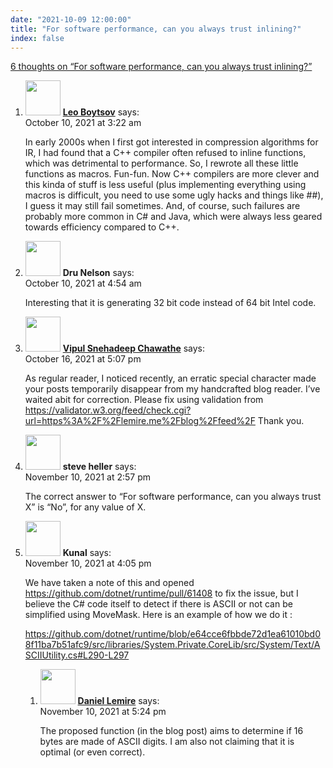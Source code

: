 ```yaml
---
date: "2021-10-09 12:00:00"
title: "For software performance, can you always trust inlining?"
index: false
---
```


[6 thoughts on &ldquo;For software performance, can you always trust inlining?&rdquo;](/lemire/blog/2021/10-09-for-software-performance-can-you-always-trust-inlining)

<ol class="comment-list">
<li id="comment-601406" class="comment even thread-even depth-1">
<div class="comment-author vcard">
<img alt src="https://secure.gravatar.com/avatar/5b603551ca2eadaf236e19a94d7a54f9?s=56&#038;d=mm&#038;r=g" srcset="https://secure.gravatar.com/avatar/5b603551ca2eadaf236e19a94d7a54f9?s=112&#038;d=mm&#038;r=g 2x" class="avatar avatar-56 photo" height="56" width="56" decoding="async" /> <b class="fn"><a href="http://searchivarius.org/about" class="url" rel="ugc external nofollow">Leo Boytsov</a></b> <span class="says">says:</span> </div>
<div class="comment-metadata"><time datetime="2021-10-10T03:22:02+00:00">October 10, 2021 at 3:22 am</time></a> </div>
<div class="comment-content">
<p>In early 2000s when I first got interested in compression algorithms for IR, I had found that a C++ compiler often refused to inline functions, which was detrimental to performance. So, I rewrote all these little functions as macros. Fun-fun. Now C++ compilers are more clever and this kinda of stuff is less useful (plus implementing everything using macros is difficult, you need to use some ugly hacks and things like ##), I guess it may still fail sometimes. And, of course, such failures are probably more common in C# and Java, which were always less geared towards efficiency compared to C++.</p>
</div>
</li>
<li id="comment-601416" class="comment odd alt thread-odd thread-alt depth-1">
<div class="comment-author vcard">
<img alt src="https://secure.gravatar.com/avatar/3347f1852ef13d4019cbc2fe71faef03?s=56&#038;d=mm&#038;r=g" srcset="https://secure.gravatar.com/avatar/3347f1852ef13d4019cbc2fe71faef03?s=112&#038;d=mm&#038;r=g 2x" class="avatar avatar-56 photo" height="56" width="56" decoding="async" /> <b class="fn">Dru Nelson</b> <span class="says">says:</span> </div>
<div class="comment-metadata"><time datetime="2021-10-10T04:54:48+00:00">October 10, 2021 at 4:54 am</time></a> </div>
<div class="comment-content">
<p>Interesting that it is generating 32 bit code instead of 64 bit Intel code.</p>
</div>
</li>
<li id="comment-602450" class="comment even thread-even depth-1">
<div class="comment-author vcard">
<img alt src="https://secure.gravatar.com/avatar/703b960f7bdfbd75f3a63dd3d4c38c66?s=56&#038;d=mm&#038;r=g" srcset="https://secure.gravatar.com/avatar/703b960f7bdfbd75f3a63dd3d4c38c66?s=112&#038;d=mm&#038;r=g 2x" class="avatar avatar-56 photo" height="56" width="56" loading="lazy" decoding="async" /> <b class="fn"><a href="https://www.iprocess.firm.in/" class="url" rel="ugc external nofollow">Vipul Snehadeep Chawathe</a></b> <span class="says">says:</span> </div>
<div class="comment-metadata"><time datetime="2021-10-16T17:07:51+00:00">October 16, 2021 at 5:07 pm</time></a> </div>
<div class="comment-content">
<p>As regular reader, I noticed recently, an erratic special character made your posts temporarily disappear from my handcrafted blog reader. I&rsquo;ve waited abit for correction. Please fix using validation from <a href="https://validator.w3.org/feed/check.cgi?url=https%3A%2F%2Flemire.me%2Fblog%2Ffeed%2F" rel="nofollow ugc">https://validator.w3.org/feed/check.cgi?url=https%3A%2F%2Flemire.me%2Fblog%2Ffeed%2F</a> Thank you.</p>
</div>
</li>
<li id="comment-606095" class="comment odd alt thread-odd thread-alt depth-1">
<div class="comment-author vcard">
<img alt src="https://secure.gravatar.com/avatar/72dd22454252b42d846494efeda05651?s=56&#038;d=mm&#038;r=g" srcset="https://secure.gravatar.com/avatar/72dd22454252b42d846494efeda05651?s=112&#038;d=mm&#038;r=g 2x" class="avatar avatar-56 photo" height="56" width="56" loading="lazy" decoding="async" /> <b class="fn">steve heller</b> <span class="says">says:</span> </div>
<div class="comment-metadata"><time datetime="2021-11-10T14:57:26+00:00">November 10, 2021 at 2:57 pm</time></a> </div>
<div class="comment-content">
<p>The correct answer to &ldquo;For software performance, can you always trust X&rdquo; is &ldquo;No&rdquo;, for any value of X.</p>
</div>
</li>
<li id="comment-606102" class="comment even thread-even depth-1 parent">
<div class="comment-author vcard">
<img alt src="https://secure.gravatar.com/avatar/d0f8a29a43d98d1d6ecf3818b1869e69?s=56&#038;d=mm&#038;r=g" srcset="https://secure.gravatar.com/avatar/d0f8a29a43d98d1d6ecf3818b1869e69?s=112&#038;d=mm&#038;r=g 2x" class="avatar avatar-56 photo" height="56" width="56" loading="lazy" decoding="async" /> <b class="fn">Kunal</b> <span class="says">says:</span> </div>
<div class="comment-metadata"><time datetime="2021-11-10T16:05:05+00:00">November 10, 2021 at 4:05 pm</time></a> </div>
<div class="comment-content">
<p>We have taken a note of this and opened <a href="https://github.com/dotnet/runtime/pull/61408" rel="nofollow ugc">https://github.com/dotnet/runtime/pull/61408</a> to fix the issue, but I believe the C# code itself to detect if there is ASCII or not can be simplified using MoveMask. Here is an example of how we do it : </p>
<p><a href="https://github.com/dotnet/runtime/blob/e64cce6fbbde72d1ea61010bd08f11ba7b51afc9/src/libraries/System.Private.CoreLib/src/System/Text/ASCIIUtility.cs#L290-L297" rel="nofollow ugc">https://github.com/dotnet/runtime/blob/e64cce6fbbde72d1ea61010bd08f11ba7b51afc9/src/libraries/System.Private.CoreLib/src/System/Text/ASCIIUtility.cs#L290-L297</a></p>
</div>
<ol class="children">
<li id="comment-606114" class="comment byuser comment-author-lemire bypostauthor odd alt depth-2">
<div class="comment-author vcard">
<img alt src="https://secure.gravatar.com/avatar/2ca999bef9535950f5b84281a4dab006?s=56&#038;d=mm&#038;r=g" srcset="https://secure.gravatar.com/avatar/2ca999bef9535950f5b84281a4dab006?s=112&#038;d=mm&#038;r=g 2x" class="avatar avatar-56 photo" height="56" width="56" loading="lazy" decoding="async" /> <b class="fn"><a href="https://lemire.me/en/" class="url" rel="ugc">Daniel Lemire</a></b> <span class="says">says:</span> </div>
<div class="comment-metadata"><time datetime="2021-11-10T17:24:24+00:00">November 10, 2021 at 5:24 pm</time></a> </div>
<div class="comment-content">
<p>The proposed function (in the blog post) aims to determine if 16 bytes are made of ASCII digits. I am also not claiming that it is optimal (or even correct).</p>
</div>
</li>
</ol>
</li>
</ol>
